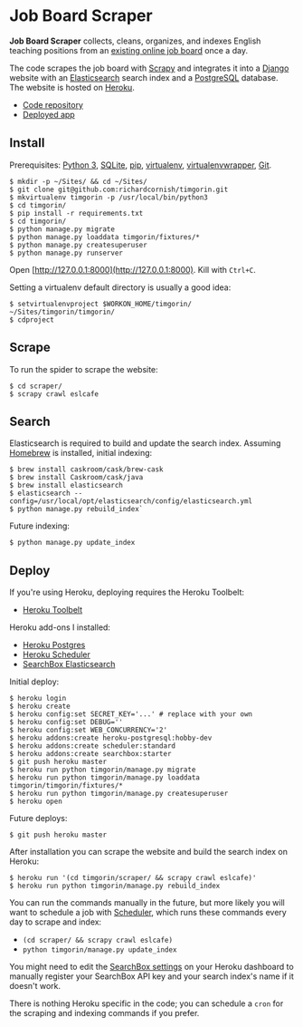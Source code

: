 # Job Board Scraper

**Job Board Scraper** collects, cleans, organizes, and indexes English teaching positions from an [existing online job board](http://www.eslcafe.com/jobs/korea/) once a day.

The code scrapes the job board with [Scrapy](http://scrapy.org/) and integrates it into a [Django](https://www.djangoproject.com/) website with an [Elasticsearch](https://www.elastic.co/) search index and a [PostgreSQL](https://www.postgresql.org/) database. The website is hosted on [Heroku](https://www.heroku.com/).

- [Code repository](https://github.com/richardcornish/timgorin)
- [Deployed app](https://timgorin.herokuapp.com/)

## Install

Prerequisites: [Python 3](https://www.python.org/), [SQLite](https://www.sqlite.org/), [pip](https://pip.pypa.io/), [virtualenv](https://virtualenv.readthedocs.io/), [virtualenvwrapper](https://virtualenvwrapper.readthedocs.io/), [Git](https://git-scm.com/).

```
$ mkdir -p ~/Sites/ && cd ~/Sites/
$ git clone git@github.com:richardcornish/timgorin.git
$ mkvirtualenv timgorin -p /usr/local/bin/python3
$ cd timgorin/
$ pip install -r requirements.txt
$ cd timgorin/
$ python manage.py migrate
$ python manage.py loaddata timgorin/fixtures/*
$ python manage.py createsuperuser
$ python manage.py runserver
```

Open [http://127.0.0.1:8000](http://127.0.0.1:8000). Kill with `Ctrl+C`.

Setting a virtualenv default directory is usually a good idea:

```
$ setvirtualenvproject $WORKON_HOME/timgorin/ ~/Sites/timgorin/timgorin/
$ cdproject
```

## Scrape

To run the spider to scrape the website:

```
$ cd scraper/
$ scrapy crawl eslcafe
```

## Search

Elasticsearch is required to build and update the search index. Assuming [Homebrew](http://brew.sh/) is installed, initial indexing:

```
$ brew install caskroom/cask/brew-cask
$ brew install Caskroom/cask/java
$ brew install elasticsearch
$ elasticsearch --config=/usr/local/opt/elasticsearch/config/elasticsearch.yml
$ python manage.py rebuild_index`
```

Future indexing:

```
$ python manage.py update_index
```

## Deploy

If you're using Heroku, deploying requires the Heroku Toolbelt:

- [Heroku Toolbelt](https://toolbelt.heroku.com/)

Heroku add-ons I installed:

- [Heroku Postgres](https://elements.heroku.com/addons/heroku-postgresql)
- [Heroku Scheduler](https://elements.heroku.com/addons/scheduler)
- [SearchBox Elasticsearch](https://elements.heroku.com/addons/searchbox)

Initial deploy:

```
$ heroku login
$ heroku create
$ heroku config:set SECRET_KEY='...' # replace with your own
$ heroku config:set DEBUG=''
$ heroku config:set WEB_CONCURRENCY='2'
$ heroku addons:create heroku-postgresql:hobby-dev
$ heroku addons:create scheduler:standard
$ heroku addons:create searchbox:starter
$ git push heroku master
$ heroku run python timgorin/manage.py migrate
$ heroku run python timgorin/manage.py loaddata timgorin/timgorin/fixtures/*
$ heroku run python timgorin/manage.py createsuperuser
$ heroku open
```

Future deploys:

```
$ git push heroku master
```

After installation you can scrape the website and build the search index on Heroku:

```
$ heroku run '(cd timgorin/scraper/ && scrapy crawl eslcafe)'
$ heroku run python timgorin/manage.py rebuild_index
```

You can run the commands manually in the future, but more likely you will want to schedule a job with [Scheduler](https://devcenter.heroku.com/articles/scheduler#scheduling-jobs), which runs these commands every day to scrape and index:

- `(cd scraper/ && scrapy crawl eslcafe)`
- `python timgorin/manage.py update_index`

You might need to edit the [SearchBox settings](https://dashboard.searchly.com/6886/indices) on your Heroku dashboard to manually register your SearchBox API key and your search index's name if it doesn't work.

There is nothing Heroku specific in the code; you can schedule a `cron` for the scraping and indexing commands if you prefer.